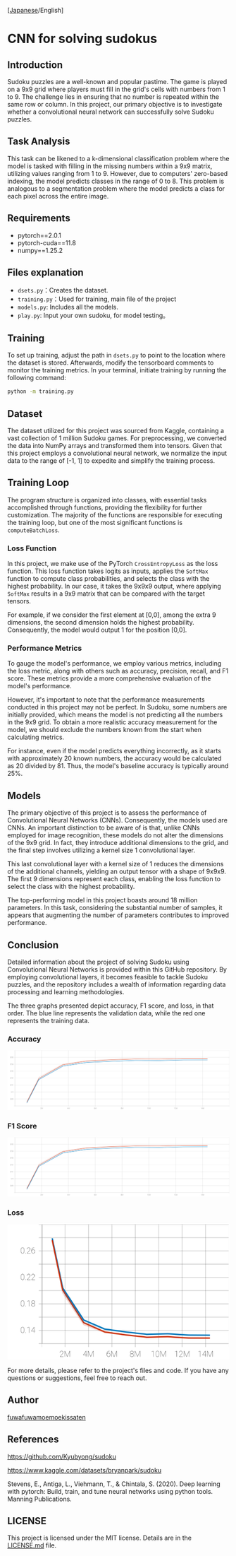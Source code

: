 [[Japanese](README.md)/English]

# CNN for solving sudokus

## Introduction
Sudoku puzzles are a well-known and popular pastime. The game is played on a 9x9 grid where players must fill in the grid's cells with numbers from 1 to 9. The challenge lies in ensuring that no number is repeated within the same row or column. In this project, our primary objective is to investigate whether a convolutional neural network can successfully solve Sudoku puzzles.

## Task Analysis
This task can be likened to a k-dimensional classification problem where the model is tasked with filling in the missing numbers within a 9x9 matrix, utilizing values ranging from 1 to 9. However, due to computers' zero-based indexing, the model predicts classes in the range of 0 to 8. This problem is analogous to a segmentation problem where the model predicts a class for each pixel across the entire image.
## Requirements

- pytorch==2.0.1
- pytorch-cuda==11.8
- numpy==1.25.2


## Files explanation
- `dsets.py`：Creates the dataset.
- `training.py`：Used for training, main file of the project
- `models.py`: Includes all the models.
- `play.py`: Input your own sudoku, for model testing。

## Training
To set up training, adjust the path in `dsets.py` to point to the location where the dataset is stored. Afterwards, modify the tensorboard comments to monitor the training metrics. In your terminal, initiate training by running the following command:
```bash
python -m training.py
```

## Dataset
The dataset utilized for this project was sourced from Kaggle, containing a vast collection of 1 million Sudoku games. For preprocessing, we converted the data into NumPy arrays and transformed them into tensors. Given that this project employs a convolutional neural network, we normalize the input data to the range of [-1, 1] to expedite and simplify the training process.

## Training Loop
The program structure is organized into classes, with essential tasks accomplished through functions, providing the flexibility for further customization. The majority of the functions are responsible for executing the training loop, but one of the most significant functions is `computeBatchLoss`.

### Loss Function
In this project, we make use of the PyTorch `CrossEntropyLoss` as the loss function. This loss function takes logits as inputs, applies the `SoftMax` function to compute class probabilities, and selects the class with the highest probability. In our case, it takes the 9x9x9 output, where applying `SoftMax` results in a 9x9 matrix that can be compared with the target tensors.

For example, if we consider the first element at [0,0], among the extra 9 dimensions, the second dimension holds the highest probability. Consequently, the model would output 1 for the position [0,0].

### Performance Metrics
To gauge the model's performance, we employ various metrics, including the loss metric, along with others such as accuracy, precision, recall, and F1 score. These metrics provide a more comprehensive evaluation of the model's performance.

However, it's important to note that the performance measurements conducted in this project may not be perfect. In Sudoku, some numbers are initially provided, which means the model is not predicting all the numbers in the 9x9 grid. To obtain a more realistic accuracy measurement for the model, we should exclude the numbers known from the start when calculating metrics.

For instance, even if the model predicts everything incorrectly, as it starts with approximately 20 known numbers, the accuracy would be calculated as 20 divided by 81. Thus, the model's baseline accuracy is typically around 25%.

## Models
The primary objective of this project is to assess the performance of Convolutional Neural Networks (CNNs). Consequently, the models used are CNNs. An important distinction to be aware of is that, unlike CNNs employed for image recognition, these models do not alter the dimensions of the 9x9 grid. In fact, they introduce additional dimensions to the grid, and the final step involves utilizing a kernel size 1 convolutional layer.

This last convolutional layer with a kernel size of 1 reduces the dimensions of the additional channels, yielding an output tensor with a shape of 9x9x9. The first 9 dimensions represent each class, enabling the loss function to select the class with the highest probability.

The top-performing model in this project boasts around 18 million parameters. In this task, considering the substantial number of samples, it appears that augmenting the number of parameters contributes to improved performance.

## Conclusion

Detailed information about the project of solving Sudoku using Convolutional Neural Networks is provided within this GitHub repository. By employing convolutional layers, it becomes feasible to tackle Sudoku puzzles, and the repository includes a wealth of information regarding data processing and learning methodologies.

The three graphs presented depict accuracy, F1 score, and loss, in that order. The blue line represents the validation data, while the red one represents the training data.
### Accuracy
![制度](results/Accuracy.svg)

### F1 Score
<img src="results/F1 Score.svg" alt="F1 Score"/>

### Loss
![Loss](results/Loss.svg)

For more details, please refer to the project's files and code. If you have any questions or suggestions, feel free to reach out.

## Author
[fuwafuwamoemoekissaten](https://github.com/fuwafuwamoemoekissaten)

## References
https://github.com/Kyubyong/sudoku

https://www.kaggle.com/datasets/bryanpark/sudoku

Stevens, E., Antiga, L., Viehmann, T., & Chintala, S. (2020). Deep learning with pytorch: Build, train, and tune neural networks using python tools. Manning Publications.

## LICENSE
This project is licensed under the MIT license. Details are in the [LICENSE.md](LICENSE) file.